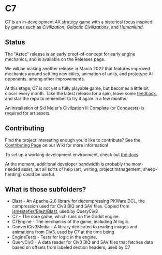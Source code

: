 # C7
C7 is an in-development 4X strategy game with a historical focus inspired by games such as _Civilization_, _Galactic Civilizations_, and _Humankind_.

## Status

The "Aztec" release is an early proof-of-concept for early engine mechanics, and is available on the Releases page.

We will be making another release in March 2022 that features improved mechanics around settling new cities, animation of units, and prototype AI opponents, among other improvements.

At this stage, C7 is not yet a fully playable game, but becomes a little bit closer every month.  Take the latest release for a spin, leave some [feedback](https://forums.civfanatics.com/forums/civ3-future-development.604/), and star the repo to remember to try it again in a few months.

An installation of Sid Meier's Civilzation III Complete (or Conquests) is required for art assets.

## Contributing

Find the project interesting enough you'd like to contribute?  See the [Contributing Page](https://github.com/C7-Game/Prototype/wiki/Contributing) on our Wiki for more information!

To set up a working development environment, check out [the docs](./doc/dev_environment.md).

At the moment, additional developer bandwidth is probably the most-needed asset, but all sorts of help (art, writing, project management, sheep-herding) could be useful.

## What is those subfolders?

- Blast - An Apache-2.0 library for decompressing PKWare DCL, the compression used for Civ3 BIQ and SAV files. Copied from [jamestefler/Blast/Blast](https://github.com/jamestelfer/Blast/tree/3f8c7919c0444c75121f7371c812ec5c2bb9905b/Blast), used by QueryCiv3
- C7 - The core game, which runs on the Godot engine.
- C7Engine - The mechanics of the game, including AI logic.
- ConvertCiv3Media - A library dedicated to reading images and animations from Civ3, used by C7 at the time being.
- EngineTests - Tests for logic in the engine.
- QueryCiv3 - A data reader for Civ3 BIQ and SAV files that fetches data based on offsets from labeled section headers, used by C7
